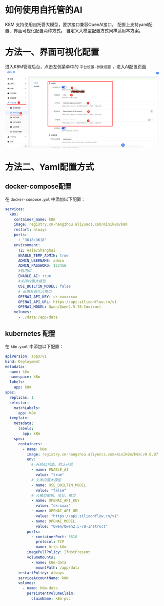 # 如何使用自托管的AI

K8M 支持使用自托管大模型，要求接口兼容OpenAI接口。
配置上支持yaml配置、界面可视化配置两种方式。
自定义大模型配置方式同样适用本方案。

# 方法一、界面可视化配置
进入K8M管理后台，点击左侧菜单中的 `平台设置-参数设置` ，进入AI配置页面
![AI配置页面](/images/use-self-hosted-ai/ai-config.png)


# 方法二、Yaml配置方式
## docker-compose配置
在 `docker-compose.yml` 中添加以下配置：
```yaml
services:
  k8m:
    container_name: k8m
    image: registry.cn-hangzhou.aliyuncs.com/minik8m/k8m
    restart: always
    ports:
      - "3618:3618"
    environment:
      TZ: Asia/Shanghai
      ENABLE_TEMP_ADMIN: true
      ADMIN_USERNAME: admin
      ADMIN_PASSWORD: 123456
      #启用AI
      ENABLE_AI: true
      #关闭内置大模型
      USE_BUILTIN_MODEL: false
      # 设置私有化大模型
      OPENAI_API_KEY: sk-xxxxxxxx
      OPENAI_API_URL: https://api.siliconflow.cn/v1
      OPENAI_MODEL: Qwen/Qwen2.5-7B-Instruct
    volumes:
      - ./data:/app/data
```


## kubernetes 配置
在 `k8m.yaml` 中添加以下配置：
```yaml
apiVersion: apps/v1
kind: Deployment
metadata:
  name: k8m
  namespace: k8m
  labels:
    app: k8m
spec:
  replicas: 1
  selector:
    matchLabels:
      app: k8m
  template:
    metadata:
      labels:
        app: k8m
    spec:
      containers:
        - name: k8m
          image: registry.cn-hangzhou.aliyuncs.com/minik8m/k8m:v0.0.87
          env:
            # 开启AI功能，默认开启
            - name: ENABLE_AI
              value: "true"
            # 关闭内置大模型
            - name: USE_BUILTIN_MODEL
              value: "false"
            # 大模型密钥、地址、模型
            - name: OPENAI_API_KEY
              value: "sk-xxxx"
            - name: OPENAI_API_URL
              value: "https://api.siliconflow.cn/v1"
            - name: OPENAI_MODEL
              value: "Qwen/Qwen2.5-7B-Instruct" 
          ports:
            - containerPort: 3618
              protocol: TCP
              name: http-k8m
          imagePullPolicy: IfNotPresent
          volumeMounts:
            - name: k8m-data
              mountPath: /app/data
      restartPolicy: Always
      serviceAccountName: k8m
      volumes:
        - name: k8m-data
          persistentVolumeClaim:
            claimName: k8m-pvc

```
